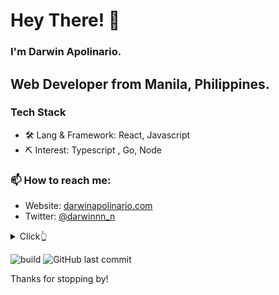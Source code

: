 ﻿# Hey There! 👋

### I'm Darwin Apolinario. 
## Web Developer from Manila, Philippines.


### Tech Stack

- 🛠 Lang & Framework: React, Javascript
- ⛏ Interest: Typescript , Go, Node

### 📫 How to reach me:

- Website: [darwinapolinario.com](https://darwinapolinario.com/)
- Twitter: [@darwinnn_n](https://twitter.com/darwinnn_n)



<!---
![Darwin's github stats](https://github-readme-stats.vercel.app/api?username=darwin808&show_icons=true&theme=dracula&hide=stars,issues)
-->
<details>
  <summary>Click👆</summary>
  <pre>
  🤷‍♂️♂
  </pre>
</details>

![build](https://github.com/mopig/mopig/workflows/build/badge.svg)
![GitHub last commit](https://img.shields.io/github/last-commit/darwin808/darwin808)

 

Thanks for stopping by!
